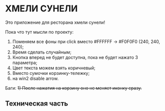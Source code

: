 # ХМЕЛИ СУНЕЛИ
Это приложение для ресторана хмели сунели!

Пока что тут мысли по проекту:
1) Поменяем все фоны при click вместо #FFFFFF -> #F0F0F0 (240, 240, 240);
2) Время сделать случайным;
3) Кнопка вперед не будет доступна, пока не будет нажато 3 параметра;
4) Цвет текста можем взять коричневый;
5) Вместо сумочки корзинку-тележку;
6) на win2 disable arrow.

Баги:
~~1) После нажатия на корзину оно не меняет иконку сразу.~~

## Техническая часть

